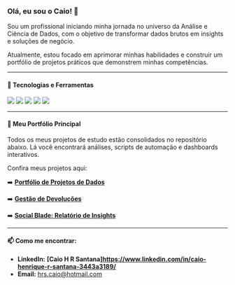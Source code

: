 ### Olá, eu sou o Caio! 👋

Sou um profissional iniciando minha jornada no universo da Análise e Ciência de Dados, com o objetivo de transformar dados brutos em insights e soluções de negócio.

Atualmente, estou focado em aprimorar minhas habilidades e construir um portfólio de projetos práticos que demonstrem minhas competências.

---

#### 🔧 Tecnologias e Ferramentas

<div>
  <img src="https://img.shields.io/badge/Python-3776AB?style=for-the-badge&logo=python&logoColor=white" />
  <img src="https://img.shields.io/badge/Pandas-150458?style=for-the-badge&logo=pandas&logoColor=white" />
  <img src="https://img.shields.io/badge/scikit--learn-F7931E?style=for-the-badge&logo=scikit-learn&logoColor=white" />
  <img src="https://img.shields.io/badge/Streamlit-FF4B4B?style=for-the-badge&logo=streamlit&logoColor=white" />
  <img src="https://img.shields.io/badge/GIT-E44C30?style=for-the-badge&logo=git&logoColor=white" />
</div>

---

#### 🚀 Meu Portfólio Principal

Todos os meus projetos de estudo estão consolidados no repositório abaixo. Lá você encontrará análises, scripts de automação e dashboards interativos.

Confira meus projetos aqui: 

➡️ **[Portfólio de Projetos de Dados](https://github.com/KaaioH013/portfolio)**

➡️ **[Gestão de Devoluções](https://github.com/KaaioH013/gestao-devolucoes.git)**

➡️ **[Social Blade: Relatório de Insights](https://github.com/KaaioH013/relatorio_social_blade.git)**

---

#### 📫 Como me encontrar:

- **LinkedIn:** **[Caio H R Santana]https://www.linkedin.com/in/caio-henrique-r-santana-3443a3189/**
- **Email:** hrs.caio@hotmail.com

